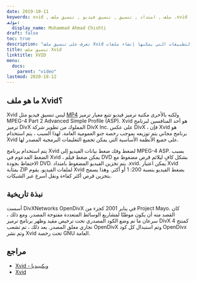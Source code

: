 ```yaml
---
date: 2019-10-11
keywords: xvid , ملف , امتداد , تنسيق , تنسيق فيديو , تنسيق ملف .xvid , تنسيق ملف xvid , امتداد .xvid , امتداد xvid , كيفية فتح ملف xvid
مؤلف:
  display_name: Muhammad Ahmad Chishti
draft: false
toc: true
description: "تعرف على تنسيق ملف Xvid وواجهات برمجة التطبيقات التي يمكنها إنشاء ملفات Xvid وفتحها"
title: تنسيق ملف Xvid
linktitle: XVID
menu:
  docs:
    parent: "video"
lastmod: 2020-18-12
---
```


## ما هو ملف Xvid؟ ##

Xvid ليس تنسيق فيديو مثل [MP4](/ar/video/mp4/) ولكنه بالأحرى مكتبة ترميز فيديو تتبع معيار ترميز MPEG-4 Part 2 Advanced Simple Profile (ASP). Xvid هو أحد المنافسين لبرنامج ترميز DivX المملوك من تطوير شركة DivX Inc. على عكس DivX ، فإن Xvid هو برنامج مجاني يتم توزيعه بموجب رخصة جنو العمومية العامة. لهذا السبب ، يتم استخدام Xvid على جميع الأنظمة الأساسية التي يمكن تجميع التعليمات البرمجية المصدر لها.

يتم استخدام برنامج Xvid لضغط وفك ضغط بيانات الفيديو إلى MPEG-4 ASP. بسبب الضغط المدعوم في Xvid ، يمكن ضغط فيلم DVD بشكل كافٍ ليلائم قرص مضغوط مع الاحتفاظ بجودة DVD. يتم تخزين الفيديو المضغوط بامتداد .xvid. يمكن اعتبار Xvid بمثابة ZIP لملفات الفيديو. يقوم Xvid بضغط الفيديو بنسبة 200: 1 أو أكثر. وهذا يسمح بتخزين قرص أكثر كفاءة ونقل أسرع عبر الشبكات.

## نبذة تاريخية ##

أسست DivXNetworks OpenDivX في يناير 2001 كجزء من Project Mayo. كان القصد منه أن يكون موطنًا لمشاريع الوسائط المتعددة مفتوحة المصدر. ومع ذلك ، سرعان ما تم وضع الكود المصدري تحت ترخيص مقيد وظهر برنامج ترميز DivX 4 كمنتج تجاري مغلق المصدر. بعد ذلك ، تم تشعب OpenDivX وتم استبدال كل كود OpenDivx وتم نشر Xvid تحت رخصة GNU العامة.

## مراجع ##

- [Xvid - ويكيبيديا](https://en.wikipedia.org/wiki/Xvid)
- [Xvid](https://www.xvid.com/)
